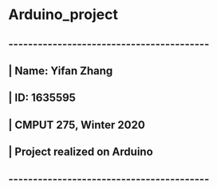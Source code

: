 # Arduino_project
## -----------------------------------------
## | Name: Yifan Zhang
## | ID: 1635595
## | CMPUT 275, Winter 2020
## | Project realized on Arduino
## -----------------------------------------
